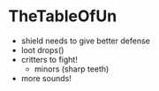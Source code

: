 # TheTableOfUn
- shield needs to give better defense
- loot drops()
- critters to fight!
	- minors (sharp teeth)
- more sounds!

